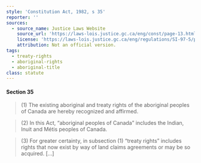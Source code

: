 ```yaml
---
style: 'Constitution Act, 1982, s 35'
reporter: ''
sources:
  - source_name: Justice Laws Website
    source_url: 'https://laws-lois.justice.gc.ca/eng/const/page-13.html#h-53'
    license: 'https://laws-lois.justice.gc.ca/eng/regulations/SI-97-5/page-1.html'
    attribution: Not an official version.
tags:
  - treaty-rights
  - aboriginal-rights
  - aboriginal-title
class: statute
---
```



#### Section 35

>(1) The existing aboriginal and treaty rights of the aboriginal peoples of Canada are hereby recognized and affirmed.

> (2) In this Act, “aboriginal peoples of Canada” includes the Indian, Inuit and Métis peoples of Canada.

> (3) For greater certainty, in subsection (1) “treaty rights” includes rights that now exist by way of land claims agreements or may be so acquired. […]
